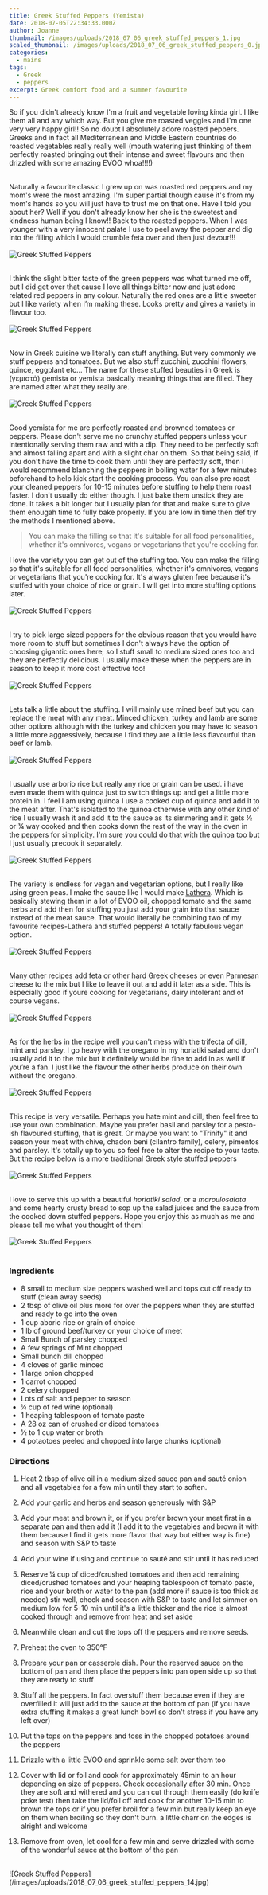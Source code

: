 ```yaml
---
title: Greek Stuffed Peppers (Yemista)
date: 2018-07-05T22:34:33.000Z
author: Joanne
thumbnail: /images/uploads/2018_07_06_greek_stuffed_peppers_1.jpg
scaled_thumbnail: /images/uploads/2018_07_06_greek_stuffed_peppers_0.jpg
categories:
  - mains
tags:
  - Greek
  - peppers
excerpt: Greek comfort food and a summer favourite
---
```


So if you didn't already know I'm a fruit and vegetable loving kinda girl. I like them all and any which way. But you give me roasted veggies and I'm one very very happy girl!! So no doubt I absolutely adore roasted peppers. Greeks and in fact all Mediterranean and Middle Eastern countries do roasted vegetables really really well (mouth watering just thinking of them perfectly roasted bringing out their intense and sweet flavours and then drizzled with some amazing EVOO whoa!!!!)
<br>
<br>

Naturally a favourite classic I grew up on was roasted red peppers and my mom's were the most amazing.  I'm super partial though cause it's from my mom's hands so you will just have to trust me on that one. Have I told you about her? Well if you don't already know her she is the sweetest and kindness human being I know!! Back to the roasted peppers. When I was younger with a very innocent palate I use to peel away the pepper and dig into the filling which I would crumble feta over and then just devour!!!
</br>
</br>
![Greek Stuffed Peppers](/images/uploads/2018_07_06_greek_stuffed_peppers_2.jpg)
</br>
</br>

I think the slight bitter taste of the green peppers was what turned me off, but I did get over that cause I love all things bitter now and just adore related red peppers in any colour. Naturally the red ones are a little sweeter but I like variety when I’m making these. Looks pretty and gives a variety in flavour too.
</br>
</br>
![Greek Stuffed Peppers](/images/uploads/2018_07_06_greek_stuffed_peppers_3.jpg)
</br>
</br>

Now in Greek cuisine we literally can stuff anything. But very commonly we stuff peppers and tomatoes. But we also stuff zucchini, zucchini flowers, quince, eggplant etc... The name for these stuffed beauties in Greek is (γεμιστά) gemista or yemista basically meaning things that are filled. They are named after what they really are.
</br>
</br>
![Greek Stuffed Peppers](/images/uploads/2018_07_06_greek_stuffed_peppers_4.jpg)
</br>
</br>

Good yemista for me are perfectly roasted and browned tomatoes or peppers. Please don't serve me no crunchy stuffed peppers unless your intentionally serving them raw and with a dip.  They need to be perfectly soft and almost falling apart and with a slight char on them. So that being said, if you don't have the time to cook them until they are perfectly soft, then I would recommend blanching the peppers in boiling water for a few minutes beforehand to help kick start the cooking process. You can also pre roast your cleaned peppers for 10-15 minutes before stuffing to help them roast faster. I don't usually do either though. I just bake them unstick they are done. It takes a bit longer but I usually plan for that and make sure to give them enougah time to fully bake properly. If you are low in time then def try the methods I mentioned above. 
<br>

> You can make the filling so that it's suitable for all food personalities, whether it's omnivores, vegans or vegetarians that you're cooking for.

I love the variety you can get out of the stuffing too. You can make the filling so that it's suitable for all food personalities, whether it's omnivores, vegans or vegetarians that you're cooking for.  It's always gluten free because it's stuffed with your choice of rice or grain.
I will get into more stuffing options later.
</br>
</br>
![Greek Stuffed Peppers](/images/uploads/2018_07_06_greek_stuffed_peppers_5.jpg)
</br>
</br>

I try to pick large sized peppers for the obvious reason that you would have more room to stuff but sometimes I don't always have the option of choosing gigantic ones here, so I stuff small to medium sized ones too and they are perfectly delicious. I usually make these when the peppers are in season to keep it more cost effective too!
</br>
</br>
![Greek Stuffed Peppers](/images/uploads/2018_07_06_greek_stuffed_peppers_6.jpg)
</br>
</br>

Lets talk a little about the stuffing. I will mainly use mined beef but you can replace the meat with any meat. Minced chicken, turkey and lamb are some other options although with the turkey and chicken you may have to season a little more aggressively, because I find they are a little less flavourful than beef or lamb.
</br>
</br>
![Greek Stuffed Peppers](/images/uploads/2018_07_06_greek_stuffed_peppers_7.jpg)
</br>
</br>

I usually use arborio rice but really any rice or grain can be used. i have even made them with quinoa just to switch things up and get a little more protein in. I feel I am using quinoa I use a cooked cup of quinoa and add it to the meat after.  That's isolated to the quinoa otherwise with any other kind of rice I usually wash it and add it to the sauce as its simmering and it gets &frac12; or &frac34; way cooked and then cooks down the rest of the way in the oven in the peppers for simplicity. I'm sure you could do that with the quinoa too but I just usually precook it separately.
</br>
</br>
![Greek Stuffed Peppers](/images/uploads/2018_07_06_greek_stuffed_peppers_8.jpg)
</br>
</br>

The variety is endless for vegan and vegetarian options, but I really like using green peas.  I make the sauce like I would make [Lathera](https://www.oliveandmango.com/lathera---make-green-peas-exciting/). Which is basically stewing them in a lot of EVOO oil, chopped tomato and the same herbs and add then for stuffing you just add your grain into that sauce instead of the meat sauce.  That would literally be combining two of my favourite recipes-Lathera and stuffed peppers! A totally fabulous vegan option. 
</br>
</br>
![Greek Stuffed Peppers](/images/uploads/2018_07_06_greek_stuffed_peppers_9.jpg)
</br>
</br>

Many other recipes add feta or other hard Greek cheeses or even Parmesan cheese to the mix but I like to leave it out and add it later as a side. This is especially good if youre cooking for vegetarians, dairy intolerant and of course vegans.
</br>
</br>
![Greek Stuffed Peppers](/images/uploads/2018_07_06_greek_stuffed_peppers_10.jpg)
</br>
</br>

As for the herbs in the recipe well you can't mess with the trifecta of dill, mint and parsley.  I go heavy with the oregano in my horiatiki salad and don't usually add it to the mix but it definitely would be fine to add in as well if you’re  a fan. I just like the flavour the other herbs produce on their own without the oregano.
</br>
</br>
![Greek Stuffed Peppers](/images/uploads/2018_07_06_greek_stuffed_peppers_11.jpg)
</br>
</br>

This recipe is very versatile. Perhaps you hate mint and dill, then feel free to use your own combination. Maybe you prefer basil and parsley for a pesto-ish flavoured stuffing, that is great.  Or maybe you want to "Trinify" it and season your meat with chive, chadon beni (cilantro family), celery, pimentos and parsley. It's totally up to you so feel free to alter the recipe to your taste. But the recipe below is a more traditional Greek style stuffed peppers
</br>
</br>
![Greek Stuffed Peppers](/images/uploads/2018_07_06_greek_stuffed_peppers_12.jpg)
</br>
</br>

I love to serve this up with a beautiful _horiatiki salad_, or a _maroulosalata_ and some hearty crusty bread to sop up the salad juices and the sauce from the cooked down stuffed peppers. Hope you enjoy this as much as me and please tell me what you thought of them!
</br>
</br>
![Greek Stuffed Peppers](/images/uploads/2018_07_06_greek_stuffed_peppers_13.jpg)
</br>
</br>

### Ingredients
* 8 small to medium size peppers washed well and tops cut off ready to stuff (clean away seeds)
* 2 tbsp of olive oil plus more for over the peppers when they are stuffed and ready to go into the oven
* 1 cup aborio rice or grain of choice
* 1 lb of ground beef/turkey or your choice of meet
* Small Bunch of parsley chopped
* A few springs of Mint chopped
* Small bunch dill chopped
* 4 cloves of garlic minced
* 1 large onion chopped
* 1 carrot chopped
* 2 celery chopped
* Lots of salt and pepper to season
* &frac14; cup of red wine (optional)
* 1 heaping tablespoon of tomato paste
* A 28 oz can of crushed or diced tomatoes
* &frac12; to 1 cup water or broth
* 4 potaotoes peeled and chopped into large chunks (optional)


### Directions
1. Heat 2 tbsp of olive oil in a medium sized sauce pan and sauté onion and all vegetables for a few min until they start to soften. 

2. Add your garlic and herbs and season generously with S&P

3. Add your meat and brown it, or if you prefer brown your meat first in a separate pan and then add it  (I add it to the vegetables and brown it with them because I find it gets more flavor that way but either way is fine) and season with S&P to taste

4. Add your wine if using and continue to sauté and stir until it has reduced 

5. Reserve &frac14; cup of diced/crushed tomatoes and then add remaining  diced/crushed tomatoes and your heaping tablespoon of tomato paste, rice and your broth or water to the pan (add more if sauce is too thick as needed) stir well, check and season with S&P to taste and let simmer on medium low for 5-10 min until it's a little thicker and the rice is almost cooked through and remove from heat and set aside

6. Meanwhile clean and cut the tops off the peppers and remove seeds.
7. Preheat the oven to 350&deg;F

8. Prepare your pan or casserole dish. Pour the reserved sauce on the bottom of pan and then place the peppers into pan open side up so that they are ready to stuff

9. Stuff all the peppers. In fact overstuff them because even if they are overfilled it will just add to the sauce at the bottom of pan (if you have extra stuffing it makes a great lunch bowl so don't stress if you have any left over)

10. Put the tops on the peppers and toss in the chopped potatoes around the peppers 

11. Drizzle with a little EVOO and sprinkle some salt over them too

12. Cover with lid or foil and cook for approximately 45min to an hour depending on size of peppers. Check occasionally after 30 min.  Once they are soft and withered and you can cut through them easily (do knife poke test) then take the lid/foil off and cook for another 10-15 min to brown the tops or if you prefer broil for a few min but really keep an eye on them when broiling so they don't burn. a little charr on the edges is alright and welcome 

13. Remove from oven, let cool for a few min and serve drizzled with some of the wonderful sauce at the bottom of the pan

</br>
![Greek Stuffed Peppers](/images/uploads/2018_07_06_greek_stuffed_peppers_14.jpg)
